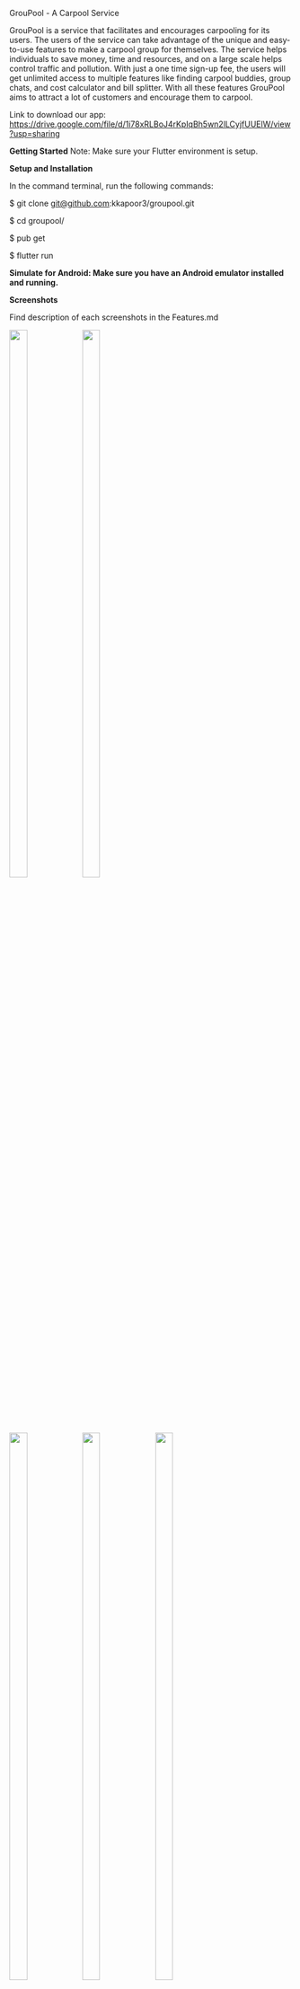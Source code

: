 GrouPool - A  Carpool Service

GrouPool is a service that facilitates and encourages carpooling for its users. The users of the service can take advantage of the unique and easy-to-use features to make a carpool group for themselves. The service helps individuals to save money, time and resources, and on a large scale helps control traffic and pollution. With just a one time sign-up fee, the users will get unlimited access to multiple features like finding carpool buddies, group chats, and cost calculator and bill splitter. With all these features GrouPool aims to attract a lot of customers and encourage them to carpool.

Link to download our app: https://drive.google.com/file/d/1i78xRLBoJ4rKpIqBh5wn2lLCyjfUUElW/view?usp=sharing

**Getting Started**
Note: Make sure your Flutter environment is setup.

**Setup and Installation**

In the command terminal, run the following commands:

$ git clone git@github.com:kkapoor3/groupool.git

$ cd groupool/

$ pub get

$ flutter run


**Simulate for Android: 
Make sure you have an Android emulator installed and running.**

**Screenshots**

Find description of each screenshots in the Features.md

<img src="https://user-images.githubusercontent.com/39582048/144165752-eb409e16-cdb0-42bf-ace3-e6e5150db93e.png" width=25% height=50%> <img src="https://user-images.githubusercontent.com/39582048/144165938-d0630a3f-8a2d-436f-b72b-6e8dac117170.png" width=25% height=50%>


<img src="https://user-images.githubusercontent.com/39582048/144166532-0cc23128-3582-40b1-b3f6-33c2347ad994.png" width=25% height=50%> <img src="https://user-images.githubusercontent.com/39582048/144166626-198197b7-cf9d-4963-9f4f-133985d98f99.png" width=25% height=50%> 
<img src="https://user-images.githubusercontent.com/39582048/144167679-0c4a12da-f222-4e34-aa1b-3726f7d1e5c8.png" width=25% height=50%>

<img src="https://user-images.githubusercontent.com/39582048/144168090-6836b0db-da47-486b-b8e1-7e9b923e77ce.png" width=25% height=50%> <img src="https://user-images.githubusercontent.com/39582048/144169233-0bdc9c00-bbf1-40f5-b003-c3aef6584166.png"  width=25% height=50%> <img src="https://user-images.githubusercontent.com/39582048/144169245-c3c8dace-b0c5-4e76-ba59-997c1972ac81.png"  width=25% height=50%>

<img src="https://user-images.githubusercontent.com/39582048/144169471-d89d8125-5f40-4fa0-8bfb-95a96e734f22.png"  width=25% height=50%> <img src="https://user-images.githubusercontent.com/39582048/144169918-12245fbb-c0a0-4680-b700-87c0cc5ad7c8.png"  width=25% height=50%> <img src="https://user-images.githubusercontent.com/39582048/144172518-acef4646-2c5a-480e-92db-92d459ba571a.png"  width=25% height=50%> 


